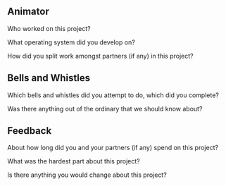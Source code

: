 ## Animator

Who worked on this project?

What operating system did you develop on?

How did you split work amongst partners (if any) in this project?

## Bells and Whistles

Which bells and whistles did you attempt to do, which did you complete?

Was there anything out of the ordinary that we should know about?

## Feedback

About how long did you and your partners (if any) spend on this project?

What was the hardest part about this project?

Is there anything you would change about this project?